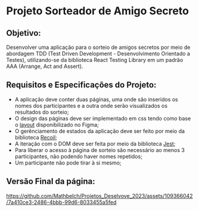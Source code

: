 # Projeto Sorteador de Amigo Secreto

## Objetivo: 
<p>Desenvolver uma aplicação para o sorteio de amigos secretos por meio de abordagem TDD (Test Driven Development - Desenvolvimento Orientado a Testes), utilizando-se da biblioteca React Testing Library em um padrão AAA (Arrange, Act and Assert). </p>
 

## Requisitos e Especificações do Projeto:
<ul>
   <li>A aplicação deve conter duas páginas, uma onde são inseridos os nomes dos participantes e a outra onde serão visualizados os resultados do sorteio;</li>
   <li>O design das páginas deve ser implementado em css tendo como base o <a href="https://www.figma.com/file/c3RarCwq533GF1rrTRQEES/Sorteador-de-amigo-secreto?type=design&node-id=35-134&mode=design&t=vEQLoPAmjxNndo7P-0" target="_blank">layout</a> disponibilizado no Figma;</li>
   <li>O gerênciamento de estados da aplicação deve ser feito por meio da biblioteca <a href="recoiljs.org/" target="_blank">Recoil</a>;</li>
   <li>A iteração com o DOM deve ser feita por meio da biblioteca <a href="https://jestjs.io/pt-BR/docs/expect" target="_blank">Jest</a>;</li>
   <li>Para liberar o acesso à página de sorteio são necessário ao menos 3 participantes, não podendo haver nomes repetidos;</li>
   <li>Um participante não pode tirar à si mesmo;</li>
</ul>


## Versão Final da página:

https://github.com/Mathbelch/Projetos_Deselvove_2023/assets/109366042/7a410ce3-2486-4bbb-99d6-8033455a5fed








